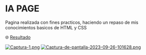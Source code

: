 <h1>IA PAGE</h1>
<p>Pagina realizada con fines practicos, haciendo un repaso de mis conocimientos basicos de HTML y CSS</p>


 :globe_with_meridians: [Resultado](https://inteligencia-artifical.netlify.app/)

[![Captura-1.png](https://i.postimg.cc/ZYwmC1dY/Captura-1.png)](https://postimg.cc/rzR3HZj7)
[![Captura-de-pantalla-2023-09-26-101628.png](https://i.postimg.cc/vBHkgkHd/Captura-de-pantalla-2023-09-26-101628.png)](https://postimg.cc/bGW346t6)

